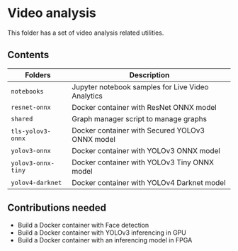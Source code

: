 # Video analysis

This folder has a set of video analysis related utilities.

## Contents

| Folders              | Description                                         |
|----------------------|-----------------------------------------------------|
| `notebooks`          | Jupyter notebook samples for Live Video Analytics   |
| `resnet-onnx`        | Docker container with ResNet ONNX model             |
| `shared`             | Graph manager script to manage graphs               |
| `tls-yolov3-onnx`    | Docker container with Secured YOLOv3 ONNX model     |
| `yolov3-onnx`        | Docker container with YOLOv3 ONNX model             |
| `yolov3-onnx-tiny`   | Docker container with YOLOv3 Tiny ONNX model        |
| `yolov4-darknet`     | Docker container with YOLOv4 Darknet model          |



## Contributions needed
- Build a Docker container with Face detection 
- Build a Docker container with YOLOv3 inferencing in GPU
- Build a Docker container with an inferencing model in FPGA
